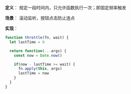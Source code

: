 **定义**：
规定一段时间内，只允许函数执行一次；即固定频率触发

**场景**：
滚动监听，按钮点击防止连点

**实现**：
```javaScript
function throttle(fn, wait) {
  let lastTime = 0

  return function(...args) {
    const now = Date.now()

    if(now - lastTime >= wait) {
      fn.apply(this, args)
      lastTime = now
    }
  }
}
```